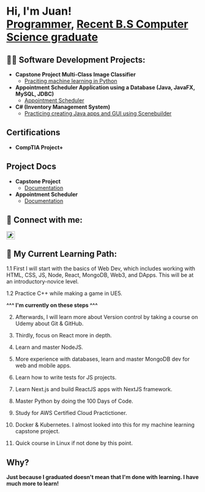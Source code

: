 <h1>Hi, I'm Juan! <br/><a href="https://github.com/Jugarcia15">Programmer</a>, <a href="https://www.linkedin.com/in/jugarcia15/">Recent B.S Computer Science graduate</a></h1>

<h2>👨‍💻 Software Development Projects:</h2>

- <b> Capstone Project Multi-Class Image Classifier</b>
  - [Praciting machine learning in Python](https://github.com/Jugarcia15/Multi-Class-Image-Classifier)
- <b> Appointment Scheduler Application using a Database (Java, JavaFX, MySQL, JDBC) </b>
  - [Appointment Scheduler](https://github.com/Jugarcia15/Appointment-scheduler-application) 
- <b>C# (Inventory Management System)</b>
  - [Practicing creating Java apps and GUI using Scenebuilder](https://github.com/Jugarcia15/Inventory-Management-Application)
  
<h2> Certifications </h2>

- <b> CompTIA Project+ </b>

<h2> Project Docs</h2>

- <b> Capstone Project </b>
  - [Documentation](https://github.com/Jugarcia15/Multi-Class-Image-Classifier/blob/main/Presentation.docx?raw=true)
- <b> Appointment Scheduler </b>
  - [Documentation](https://github.com/Jugarcia15/Appointment-scheduler-application/blob/master/Presentation.docx?raw=true) 
   
  
<h2> 🤳 Connect with me:</h2>

[<img align="left" alt="JuanGarcia | LinkedIn" width="22px" src="https://cdn.jsdelivr.net/npm/simple-icons@v3/icons/linkedin.svg" />][linkedin]

- [linkedin]: https://linkedin.com/in/jugarcia15



<h2>🌱 My Current Learning Path:</h2>
  1.1 First I will start with the basics of Web Dev, which includes working with HTML, CSS, JS, Node, React, MongoDB, Web3, and DApps. This will be at an introductory-novice level.
  
  1.2 Practice C++ while making a game in UE5.
  
  <b> ^^^ I'm currently on these steps ^^^ </b>
  
  2. Afterwards, I will learn more about Version control by taking a course on Udemy about Git & GitHub.
  
  3. Thirdly, focus on React more in depth.
  
  4. Learn and master NodeJS.
  
  5. More experience with databases, learn and master MongoDB dev for web and mobile apps. 
  
  6. Learn how to write tests for JS projects.
  
  7. Learn Next.js and build ReactJS apps with NextJS framework.
  
  8. Master Python by doing the 100 Days of Code.
  
  9. Study for AWS Certified Cloud Practictioner.
  
  10. Docker & Kubernetes. I almost looked into this for my machine learning capstone project.
  
  11. Quick course in Linux if not done by this point.



<h2> Why? </h2> 

  <b> Just because I graduated doesn't mean that I'm done with learning. I have much more to learn! </b>



<!--
**jugarcia15/jugarcia15** is a ✨ _special_ ✨ repository because its `README.md` (this file) appears on your GitHub profile.

Here are some ideas to get you started:

- 🔭 I’m currently working on ...
- 👯 I’m looking to collaborate on ...
- 🤔 I’m looking for help with ...
- 💬 Ask me about ...
- 📫 How to reach me: ...
- 😄 Pronouns: ...
- ⚡ Fun fact: ...
-->
